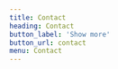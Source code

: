 ```yaml
---
title: Contact
heading: Contact
button_label: 'Show more'
button_url: contact
menu: Contact
---
```


